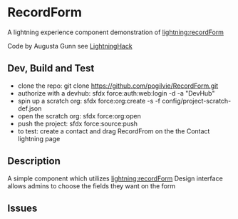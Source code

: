 # RecordForm

A lightning experience component demonstration of <lightning:recordForm>

Code by Augusta Gunn see [LightningHack](http://lightninghack.com/)

## Dev, Build and Test
- clone the repo:  git clone https://github.com/pogilvie/RecordForm.git
- authorize with a devhub: sfdx force:auth:web:login -d -a "DevHub"
- spin up a scratch org: sfdx force:org:create -s -f config/project-scratch-def.json
- open the scratch org: sfdx force:org:open
- push the project: sfdx force:source:push
- to test: create a contact and drag RecordFrom on the the Contact lightning page

## Description
A simple component which utilizes <lightning:recordForm>  Design interface allows admins to 
choose the fields they want on the form


## Issues



